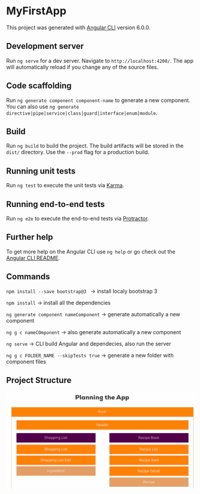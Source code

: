 # MyFirstApp

This project was generated with [Angular CLI](https://github.com/angular/angular-cli) version 6.0.0.

## Development server

Run `ng serve` for a dev server. Navigate to `http://localhost:4200/`. The app will automatically reload if you change any of the source files.

## Code scaffolding

Run `ng generate component component-name` to generate a new component. You can also use `ng generate directive|pipe|service|class|guard|interface|enum|module`.

## Build

Run `ng build` to build the project. The build artifacts will be stored in the `dist/` directory. Use the `--prod` flag for a production build.

## Running unit tests

Run `ng test` to execute the unit tests via [Karma](https://karma-runner.github.io).

## Running end-to-end tests

Run `ng e2e` to execute the end-to-end tests via [Protractor](http://www.protractortest.org/).

## Further help

To get more help on the Angular CLI use `ng help` or go check out the [Angular CLI README](https://github.com/angular/angular-cli/blob/master/README.md).

## Commands

`npm install --save bootstrap@3 ` -> install localy bootstrap 3

`npm install` -> install all the dependencies

`ng generate component nameComponent` -> generate automatically a new component

`ng g c nameCOmponent` -> also generate automatically a new component

`ng serve` -> CLI build Angular and dependecies, also run the server

`ng g c FOLDER_NAME --skipTests true` -> generate a new folder with component files



 ## Project Structure

 ![Structure](https://github.com/gabrielduessmann/angular/blob/master/src/images/projectStructure.png)